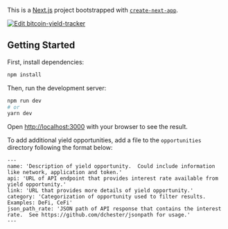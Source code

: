This is a [Next.js](https://nextjs.org/) project bootstrapped with [`create-next-app`](https://github.com/vercel/next.js/tree/canary/packages/create-next-app).

[![Edit bitcoin-yield-tracker](https://codesandbox.io/static/img/play-codesandbox.svg)](https://codesandbox.io/s/github/Michael-Neuman/bitcoin-yield-tracker/tree/main/?fontsize=14&hidenavigation=1&theme=dark)

## Getting Started

First, install dependencies:

```bash
npm install
```

Then, run the development server:

```bash
npm run dev
# or
yarn dev
```

Open [http://localhost:3000](http://localhost:3000) with your browser to see the result.

To add additional yield opportunities, add a file to the `opportunities` directory following the format below:
```
---
name: 'Description of yield opportunity.  Could include information like network, application and token.'
api: 'URL of API endpoint that provides interest rate available from yield opportunity.'
link: 'URL that provides more details of yield opportunity.'
category: 'Categorization of opportunity used to filter results.  Examples: DeFi, CeFi'
json_path_rate: 'JSON path of API response that contains the interest rate.  See https://github.com/dchester/jsonpath for usage.'
---
```